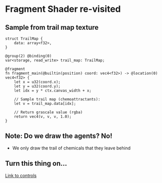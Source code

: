 # Fragment Shader re-visited

## Sample from trail map texture

```wgsl
struct TrailMap {
    data: array<f32>,
}

@group(2) @binding(0)
var<storage, read_write> trail_map: TrailMap;

@fragment
fn fragment_main(@builtin(position) coord: vec4<f32>) -> @location(0) vec4<f32> {
    let x = u32(coord.x);
    let y = u32(coord.y);
    let idx = y * ctx.canvas_width + x;

    // Sample trail map (chemoattractants):
    let v = trail_map.data[idx];

    // Return grascale value (rgba)
    return vec4(v, v, v, 1.0);
}
```

## Note: Do we draw the agents? No!

- We only draw the trail of chemicals that they leave behind

## Turn this thing on...

[Link to controls](http://127.0.0.1:8080/presentation/triangles)
